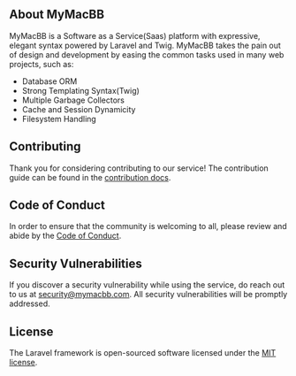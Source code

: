 
## About MyMacBB

MyMacBB is a Software as a Service(Saas) platform with expressive, elegant syntax powered by Laravel and Twig. MyMacBB takes the pain out of design and development by easing the common tasks used in many web projects, such as:
- Database ORM
- Strong Templating Syntax(Twig)
- Multiple Garbage Collectors
- Cache and Session Dynamicity
- Filesystem Handling

## Contributing

Thank you for considering contributing to our service! The contribution guide can be found in the [contribution docs](https://mymacbb.com/contribution).

## Code of Conduct

In order to ensure that the community is welcoming to all, please review and abide by the [Code of Conduct](https://mymacbb.com/code-of-conduct).

## Security Vulnerabilities

If you discover a security vulnerability while using the service, do reach out to us at security@mymacbb.com. All security vulnerabilities will be promptly addressed.

## License

The Laravel framework is open-sourced software licensed under the [MIT license](https://opensource.org/licenses/MIT).

